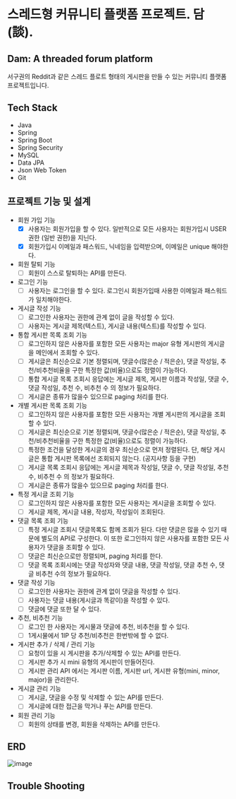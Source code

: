 # 스레드형 커뮤니티 플랫폼 프로젝트. 담(談).
Dam: A threaded forum platform
--
서구권의 Reddit과 같은 스레드 플로트 형태의 게시판을 만들 수 있는 커뮤니티 플랫폼 프로젝트입니다.

## Tech Stack
* Java
* Spring
* Spring Boot
* Spring Security
* MySQL
* Data JPA
* Json Web Token
* Git

## 프로젝트 기능 및 설계
* 회원 가입 기능
  - [x] 사용자는 회원가입을 할 수 있다. 일반적으로 모든 사용자는 회원가입시 USER 권한 (일반 권한)을 지닌다.
  - [x] 회원가입시 이메일과 패스워드, 닉네임을 입력받으며, 이메일은 unique 해야한다.

* 회원 탈퇴 기능
  - [ ] 회원이 스스로 탈퇴하는 API를 만든다.

* 로그인 기능
  - [ ] 사용자는 로그인을 할 수 있다. 로그인시 회원가입때 사용한 이메일과 패스워드가 일치해야한다.

* 게시글 작성 기능
  - [ ] 로그인한 사용자는 권한에 관계 없이 글을 작성할 수 있다.
  - [ ] 사용자는 게시글 제목(텍스트), 게시글 내용(텍스트)를 작성할 수 있다.

* 통합 게시판 목록 조회 기능
  - [ ] 로그인하지 않은 사용자를 포함한 모든 사용자는 major 유형 게시판의 게시글을 메인에서 조회할 수 있다.
  - [ ] 게시글은 최신순으로 기본 정렬되며, 댓글수(많은순 / 적은순), 댓글 작성일, 추천/비추천비율을 구한 특정한 값(비율)으로도 정렬이 가능하다.
  - [ ] 통합 게시글 목록 조회시 응답에는 게시글 제목, 게시판 이름과 작성일, 댓글 수, 댓글 작성일, 추천 수, 비추천 수 의 정보가 필요하다.
  - [ ] 게시글은 종류가 많을수 있으므로 paging 처리를 한다.

* 개별 게시판 목록 조회 기능
  - [ ] 로그인하지 않은 사용자를 포함한 모든 사용자는 개별 게시판의 게시글을 조회할 수 있다.
  - [ ] 게시글은 최신순으로 기본 정렬되며, 댓글수(많은순 / 적은순), 댓글 작성일, 추천/비추천비율을 구한 특정한 값(비율)으로도 정렬이 가능하다.
  - [ ] 특정한 조건을 달성한 게시글의 경우 최신순으로 먼저 정렬된다. 단, 해당 게시글은 통합 게시판 목록에선 조회되지 않는다. (공지사항 등을 구현)
  - [ ] 게시글 목록 조회시 응답에는 게시글 제목과 작성일, 댓글 수, 댓글 작성일, 추천 수, 비추천 수 의 정보가 필요하다.
  - [ ] 게시글은 종류가 많을수 있으므로 paging 처리를 한다.

* 특정 게시글 조회 기능
  - [ ] 로그인하지 않은 사용자를 포함한 모든 사용자는 게시글을 조회할 수 있다.
  - [ ] 게시글 제목, 게시글 내용, 작성자, 작성일이 조회된다.

* 댓글 목록 조회 기능
  - [ ] 특정 게시글 조회시 댓글목록도 함께 조회가 된다. 다만 댓글은 많을 수 있기 때문에 별도의 API로 구성한다. 이 또한 로그인하지 않은 사용자를 포함한 모든 사용자가 댓글을 조회할 수 있다.
  - [ ] 댓글은 최신순으로만 정렬되며, paging 처리를 한다.
  - [ ] 댓글 목록 조회시에는 댓글 작성자와 댓글 내용, 댓글 작성일, 댓글 추천 수, 댓글 비추천 수의 정보가 필요하다.

* 댓글 작성 기능
  - [ ] 로그인한 사용자는 권한에 관계 없이 댓글을 작성할 수 있다.
  - [ ] 사용자는 댓글 내용(게시글과 똑같이)을 작성할 수 있다.
  - [ ] 댓글에 댓글 또한 달 수 있다.

* 추천, 비추천 기능
  - [ ] 로그인 한 사용자는 게시물과 댓글에 추천, 비추천을 할 수 있다.
  - [ ] 1게시물에서 1IP 당 추천/비추천은 한번밖에 할 수 없다.

* 게시판 추가 / 삭제 / 관리 기능
  - [ ] 요청이 있을 시 게시판을 추가/삭제할 수 있는 API를 만든다.
  - [ ] 게시판 추가 시 mini 유형의 게시판이 만들어진다.
  - [ ] 게시판 관리 API 에서는 게시판 이름, 게시판 url, 게시판 유형(mini, minor, major)을 관리한다.

* 게시글 관리 기능
  - [ ] 게시글, 댓글을 수정 및 삭제할 수 있는 API를 만든다.
  - [ ] 게시글에 대한 접근을 막거나 푸는 API를 만든다.

* 회원 관리 기능
  - [ ] 회원의 상태를 변경, 회원을 삭제하는 API를 만든다.

## ERD
![image](https://github.com/peppone-choi/dam/assets/4508765/d351c607-90e6-4265-af12-64b020a86a74)


## Trouble Shooting
